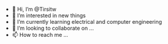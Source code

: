 - 👋 Hi, I’m @Tirsitw
- 👀 I’m interested in new things 
- 🌱 I’m currently learning electrical and computer engineering 
- 💞️ I’m looking to collaborate on ...
- 📫 How to reach me ...

<!---
Tirsitw/Tirsitw is a ✨ special ✨ repository because its `README.md` (this file) appears on your GitHub profile.
You can click the Preview link to take a look at your changes.
--->
